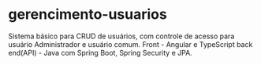 # gerencimento-usuarios
Sistema básico para CRUD de usuários, com controle de acesso para usuário Administrador e usuário comum.
Front - Angular e TypeScript
back end(API) - Java com Spring Boot, Spring Security e JPA.

